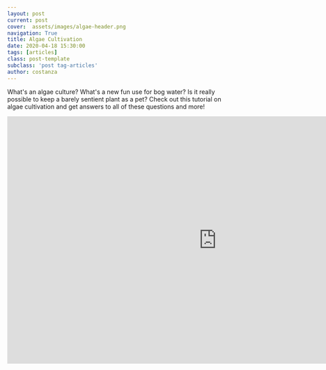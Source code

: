 ```yaml
---
layout: post
current: post
cover:  assets/images/algae-header.png
navigation: True
title: Algae Cultivation
date: 2020-04-18 15:30:00
tags: [articles]
class: post-template
subclass: 'post tag-articles'
author: costanza
---
```


What's an algae culture? What's a new fun use for bog water? Is it really possible to keep a barely sentient plant as a pet? Check out this tutorial on algae cultivation and get answers to all of these questions and more!
<iframe src="https://docs.google.com/presentation/d/e/2PACX-1vR7r0Nt5JhOWvUHk44IlD9F80OF0HDDG7RWYq4tKTdzuT2OD5Jurv99UkDQBm2FinsU65mHzrLM_F5O/embed?start=false&loop=true&delayms=30000" frameborder="0" width="960" height="569" allowfullscreen="true" mozallowfullscreen="true" webkitallowfullscreen="true"></iframe>

